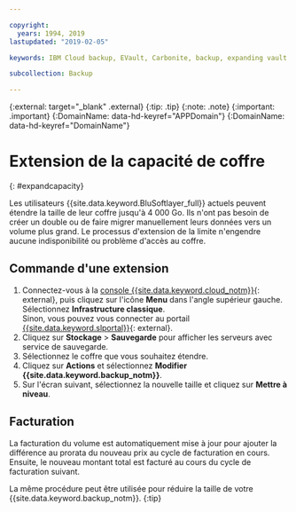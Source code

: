 ```yaml
---

copyright:
  years: 1994, 2019
lastupdated: "2019-02-05"

keywords: IBM Cloud backup, EVault, Carbonite, backup, expanding vault

subcollection: Backup

---
```

{:external: target="_blank" .external}
{:tip: .tip}
{:note: .note}
{:important: .important}
{:DomainName: data-hd-keyref="APPDomain"}
{:DomainName: data-hd-keyref="DomainName"}


# Extension de la capacité de coffre
{: #expandcapacity}

Les utilisateurs {{site.data.keyword.BluSoftlayer_full}} actuels peuvent étendre la taille de leur coffre jusqu'à 4 000 Go. Ils n'ont pas besoin de créer un double ou de faire migrer manuellement leurs données vers un volume plus grand. Le processus d'extension de la limite n'engendre aucune indisponibilité ou problème d'accès au coffre.

## Commande d'une extension

1. Connectez-vous à la [console {{site.data.keyword.cloud_notm}}](https://{DomainName}){: external}, puis cliquez sur l'icône **Menu** dans l'angle supérieur gauche. Sélectionnez **Infrastructure classique**.<br/>
   Sinon, vous pouvez vous connecter au portail [{{site.data.keyword.slportal}}](https://control.softlayer.com/){: external}.
2. Cliquez sur **Stockage** > **Sauvegarde** pour afficher les serveurs avec service de sauvegarde.
3. Sélectionnez le coffre que vous souhaitez étendre.
4. Cliquez sur **Actions** et sélectionnez **Modifier {{site.data.keyword.backup_notm}}**.
5. Sur l'écran suivant, sélectionnez la nouvelle taille et cliquez sur **Mettre à niveau**.

## Facturation

La facturation du volume est automatiquement mise à jour pour ajouter la différence au prorata du nouveau prix au cycle de facturation en cours. Ensuite, le nouveau montant total est facturé au cours du cycle de facturation suivant.

La même procédure peut être utilisée pour réduire la taille de votre {{site.data.keyword.backup_notm}}.
{:tip}
